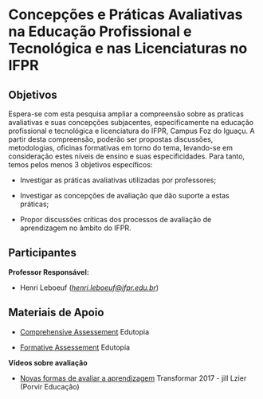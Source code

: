 # Concepções e Práticas Avaliativas na Educação Profissional e Tecnológica e nas Licenciaturas no IFPR

## Objetivos

Espera-se com esta pesquisa ampliar a compreensão sobre as praticas avaliativas e suas concepções subjacentes, especificamente na educação profissional e tecnológica e licenciatura do IFPR, Campus Foz do Iguaçu. A partir desta compreensão, poderão ser propostas discussões, metodologias, oficinas formativas em torno do tema, levando-se em consideração estes níveis de ensino e suas especificidades. Para tanto, temos pelos menos 3 objetivos específicos:

- Investigar as práticas avaliativas utilizadas por professores;
- Investigar as concepções de avaliação que dão suporte a estas práticas;
- Propor discussões críticas dos processos de avaliação de aprendizagem no âmbito do IFPR.

## Participantes

**Professor Responsável:**

- Henri Leboeuf (*henri.leboeuf@ifpr.edu.br*)

## Materiais de Apoio

- [Comprehensive Assessement](https://www.edutopia.org/assessment) Edutopia
- [Formative Assessement](https://www.edutopia.org/blogs/tag/formative-assessment) Edutopia

**Vídeos sobre avaliação**

- [Novas formas de avaliar a aprendizagem](https://www.youtube.com/watch?v=jl72Jo2I1tg&feature=em-subs_digest) Transformar 2017 - jill Lzier (Porvir Educação)
